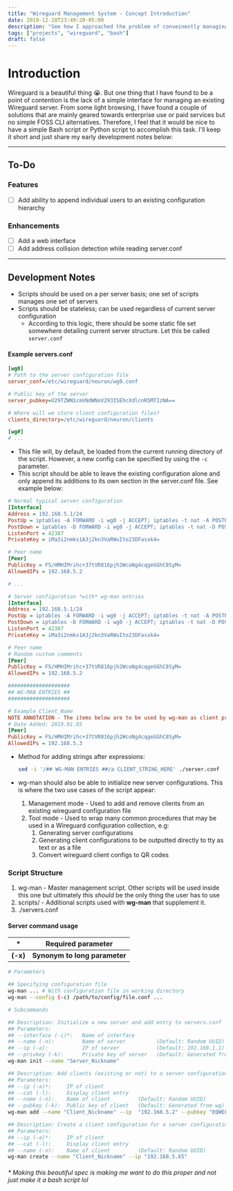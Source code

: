 ```yaml
---
title: "Wireguard Management System - Concept Introduction"
date: 2019-12-28T23:49:20-05:00
description: "See how I approached the problem of conveinently managing Wireguard configuration files..."
tags: ["projects", "wireguard", "bash"]
draft: false
---
```


# Introduction

Wireguard is a beautiful thing :sob:. But one thing that I have found to be a point of contention is the lack of a simple interface for managing an existing Wireguard server. From some light browsing, I have found a couple of solutions that are mainly geared towards enterprise use or paid services but no simple FOSS CLI alternatives. Therefore, I feel that it would be nice to have a simple Bash script or Python script to accomplish this task. I'll keep it short and just share my early development notes below:

---

## To-Do

### Features

- [ ] Add ability to append individual users to an existing configuration hierarchy

### Enhancements

- [ ] Add a web interface
- [ ] Add address collision detection while reading server.conf

---

## Development Notes

- Scripts should be used on a per server basis; one set of scripts manages one set of servers
- Scripts should be stateless; can be used regardless of current server configuration
  - According to this logic, there should be some static file set somewhere detailing current server structure. Let this be called `server.conf`

#### Example servers.conf

```ini
[wg0]
# Path to the server configuration file
server_conf=/etc/wireguard/neuron/wg0.conf

# Public key of the server
server_pubkey=U29TZWN1cmVNdWNoV293ISEhcXdlcnR5MTIzNA==

# Where will we store client configuration files?
clients_directory=/etc/wireguard/neuron/clients

[wg#]
# ...
```

- This file will, by default, be loaded from the current running directory of the script. However, a new config can be specified by using the `-c` parameter.
- This script should be able to leave the existing configuration alone and only append its additions to its own section in the server.conf file. See example below:

```ini
# Normal typical server configuration
[Interface]
Address = 192.168.5.1/24
PostUp = iptables -A FORWARD -i wg0 -j ACCEPT; iptables -t nat -A POSTROUTING -o eth0 -j MASQUERADE
PostDown = iptables -D FORWARD -i wg0 -j ACCEPT; iptables -t nat -D POSTROUTING -o eth0 -j MASQUERADE
ListenPort = 42387
PrivateKey = iMa3i2nmks1A3j2kn3VaRWuIto23DFasxk4=

# Peer name
[Peer]
PublicKey = FS/HMHIMrihc+37tVR816pjh2WcoNg4cqgeGGhC8SyM=
AllowedIPs = 192.168.5.2

# ...
```

```ini
# Server configuration *with* wg-man entries
[Interface]
Address = 192.168.5.1/24
PostUp = iptables -A FORWARD -i wg0 -j ACCEPT; iptables -t nat -A POSTROUTING -o eth0 -j MASQUERADE
PostDown = iptables -D FORWARD -i wg0 -j ACCEPT; iptables -t nat -D POSTROUTING -o eth0 -j MASQUERADE
ListenPort = 42387
PrivateKey = iMa3i2nmks1A3j2kn3VaRWuIto23DFasxk4=

# Peer name
# Random custom comments
[Peer]
PublicKey = FS/HMHIMrihc+37tVR816pjh2WcoNg4cqgeGGhC8SyM=
AllowedIPs = 192.168.5.2

####################
## WG-MAN ENTRIES ##
####################

# Example_Client_Name
NOTE ANNOTATION - The items below are to be used by wg-man as client properties
# Date Added: 2019.01.05
[Peer]
PublicKey = FS/HMHIMrihc+37tVR816pjh2WcoNg4cqgeGGhC8SyM=
AllowedIPs = 192.168.5.3
```

- Method for adding strings after expressions:

  ```bash
  sed -i '/## WG-MAN ENTRIES ##/a CLIENT_STRING_HERE' ./server.conf
  ```

- wg-man should also be able to initialize new server configurations. This is where the two use cases of the script appear:
	1. Management mode - Used to add and remove clients from an existing wireguard configuration file
	2. Tool mode - Used to wrap many common procedures that may be used in a Wireguard configuration collection, e.g:
		1. Generating server configurations
		2. Generating client configurations to be outputted directly to tty as text or as a file
		3. Convert wireguard client configs to QR codes

### Script Structure

1. wg-man - Master management script. Other scripts will be used inside this one but ultimately this _should_ be the only thing the user has to use
2. scripts/ - Additional scripts used with **wg-man** that supplement it.
3. ./servers.conf

#### Server command usage

| *        | Required parameter            |
| -------- | ----------------------------- |
| **(-x)** | **Synonym to long parameter** |

```bash
# Parameters

## Specifying configuration file
wg-man ... # With configuration file in working directory
wg-man --config (-c) /path/to/config/file.conf ...

# Subcommands

## Description: Initialize a new server and add entry to servers.conf
## Parameters:
## --interface (-i)*:   Name of interface
## --name (-n):         Name of server		    (Default: Random UUID)
## --ip (-a):           IP of server            (Default: 192.168.1.1)
## --privkey (-k):      Private key of server   (Default: Generated from wg)
wg-man init --name "Server_Nickname"

## Description: Add clients (existing or not) to a server configuration
## Parameters:
## --ip (-a)*:     IP of client
## --cat (-l):     Display client entry
## --name (-n):    Name of client         (Default: Random UUID)
## --pubkey (-k):  Public key of client   (Default: Generated from wg)
wg-man add --name "Client_Nickname" --ip  "192.168.5.2" --pubkey "EQWEF234fbi234bfawSEFqi3jh4bFq==" --cat

## Description: Create a client configuration for a server configuration and add them to the server configuration
## Parameters:
## --ip (-a)*:     IP of client
## --cat (-l):     Display client entry
## --name (-n):    Name of client         (Default: Random UUID)
wg-man create --name "Client_Nickname" --ip "192.168.5.65"
```

###### \* Making this beautiful spec is making me want to do this proper and not just make it a bash script lol

